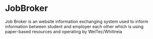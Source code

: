 # JobBroker

Job Broker is an website information exchanging system used to inform information between student and employer each other which is using paper-based resources and operating by WelTec/Whitireia
